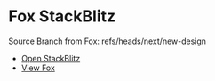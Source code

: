 # Fox StackBlitz

Source Branch from Fox: refs/heads/next/new-design

- [Open StackBlitz](https://stackblitz.com/github/assecosolutions/fox-stackblitz/tree/de4aef27592f8c2ee25c43993048957c3ac6c973?terminal=start)
- [View Fox](https://github.com/assecosolutions/fox/tree/348cbaa415b4b7393d09f7c3afa4f2f7f9a24729)
